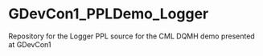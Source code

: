 # GDevCon1_PPLDemo_Logger
Repository for the Logger PPL source for the CML DQMH demo presented at GDevCon1
